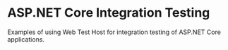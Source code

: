 # ASP.NET Core Integration Testing

Examples of using Web Test Host for integration testing
of ASP.NET Core applications.
